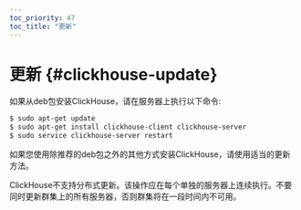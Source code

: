 ```yaml
---
toc_priority: 47
toc_title: "更新"
---
```


# 更新 {#clickhouse-update}

如果从deb包安装ClickHouse，请在服务器上执行以下命令:

``` bash
$ sudo apt-get update
$ sudo apt-get install clickhouse-client clickhouse-server
$ sudo service clickhouse-server restart
```

如果您使用除推荐的deb包之外的其他方式安装ClickHouse，请使用适当的更新方法。

ClickHouse不支持分布式更新。该操作应在每个单独的服务器上连续执行。不要同时更新群集上的所有服务器，否则群集将在一段时间内不可用。

